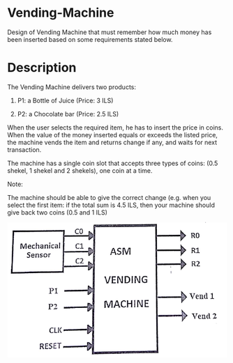 # Vending-Machine
Design of Vending Machine that must remember how much money has been inserted based on some requirements stated below.

# Description

The Vending Machine delivers two products:

1. P1: a Bottle of Juice (Price: 3 ILS)

2. P2: a Chocolate bar (Price: 2.5 ILS)

When the user selects the required item, he has to insert the price in coins. When the value of the money inserted equals
or exceeds the listed price, the machine vends the item and returns change if any, and waits for next transaction.

The machine has a single coin slot that accepts three types of coins: (0.5 shekel, 1 shekel and 2 shekels), one coin at a time.

Note:

The machine should be able to give the correct change (e.g. when you select the first item: if the total sum is 4.5 ILS,
then your machine should give back two coins (0.5 and 1 ILS)

![alt text](https://github.com/ashrafghanem/Vending-Machine/blob/master/image1.PNG)

 
